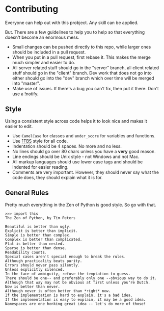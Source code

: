 # Contributing

Everyone can help out with this probject. Any skill can be applied.

But. There are a few guidelines to help you to help so that everything
doesn't become an enormous mess.

- Small changes can be pushed directly to this repo, while larger ones should
  be included in a pull request.
- When you put in a pull request, first rebase it. This makes the merge much
  simpler and easier to do.
- All server related stuff should go in the "server" branch, all client
  related stuff should go in the "client" branch. Dev work that does not go
  into either should go into the "dev" branch which over time will be merged
  into "master". 
- Make use of issues. If there's a bug you can't fix, then put it there. Don't
  use a !notify.

## Style

Using a consistent style across code helps it to look nice and makes it
easier to edit.

- Use `CamelCase` for classes and `under_score` for variables and functions.
- Use [1TBS](https://en.wikipedia.org/wiki/Indent_style#Variant:_1TBS) style
  for all code.
- Indentation should be 4 spaces. No more and no less.
- No lines should go over 80 chars unless you have a **very** good reason.
- Line endings should be Unix style - not Windows and not Mac.
- All markup languages should use lower case tags and should be indented for
  easier reading.
- Comments are very important. However, they should never say what the code
  does, they should explain what it is for.

## General Rules

Pretty much everything in the Zen of Python is good style. So go with that.

```python3
>>> import this
The Zen of Python, by Tim Peters

Beautiful is better than ugly.
Explicit is better than implicit.
Simple is better than complex.
Complex is better than complicated.
Flat is better than nested.
Sparse is better than dense.
Readability counts.
Special cases aren't special enough to break the rules.
Although practicality beats purity.
Errors should never pass silently.
Unless explicitly silenced.
In the face of ambiguity, refuse the temptation to guess.
There should be one-- and preferably only one --obvious way to do it.
Although that way may not be obvious at first unless you're Dutch.
Now is better than never.
Although never is often better than *right* now.
If the implementation is hard to explain, it's a bad idea.
If the implementation is easy to explain, it may be a good idea.
Namespaces are one honking great idea -- let's do more of those!
```
